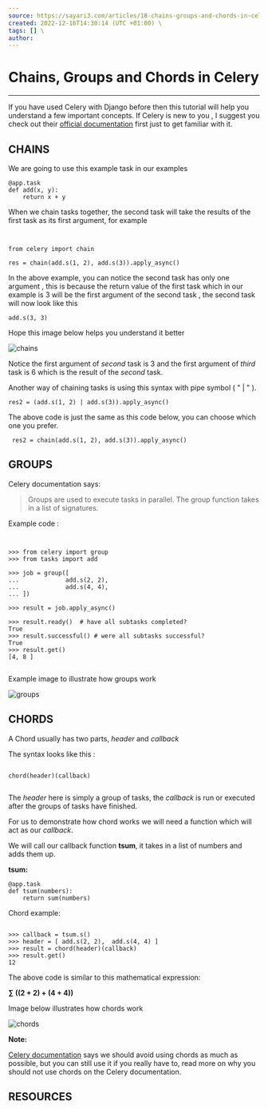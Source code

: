 ```yaml
---
source: https://sayari3.com/articles/18-chains-groups-and-chords-in-celery/ \
created: 2022-12-16T14:30:14 (UTC +01:00) \
tags: [] \
author: 
---
```

# Chains, Groups and Chords in Celery
---
If you have used Celery with Django before then this tutorial will help you understand a few important concepts. If Celery is new to you , I suggest you check out their [official documentation](https://docs.celeryproject.org/en/stable/#) first just to get familiar with it.

## CHAINS

We are going to use this example task in our examples

```
@app.task
def add(x, y):
    return x + y
```

When we chain tasks together, the second task will take the results of the first task as its first argument, for example

```


from celery import chain

res = chain(add.s(1, 2), add.s(3)).apply_async() 

```

In the above example, you can notice the second task has only one argument , this is because the return value of the first task which in our example is 3 will be the first argument of the second task , the second task will now look like this

```
add.s(3, 3)
```

Hope this image below helps you understand it better

![chains](https://sayari3.com/media/relatedimages/IMG_20210206_103220_291.JPG)

Notice the first argument of _second_ task is 3 and the first argument of _third_ task is 6 which is the result of the _second_ task.

Another way of chaining tasks is using this syntax with pipe symbol ( " | " ).

```
res2 = (add.s(1, 2) | add.s(3)).apply_async()
```

The above code is just the same as this code below, you can choose which one you prefer.

```
 res2 = chain(add.s(1, 2), add.s(3)).apply_async()
```

## GROUPS

Celery documentation says:

> Groups are used to execute tasks in parallel. The group function takes in a list of signatures.

Example code :

```


>>> from celery import group
>>> from tasks import add

>>> job = group([
...             add.s(2, 2),
...             add.s(4, 4),
... ])

>>> result = job.apply_async()

>>> result.ready()  # have all subtasks completed?
True
>>> result.successful() # were all subtasks successful?
True
>>> result.get()
[4, 8 ]


```

Example image to illustrate how groups work

![groups](https://sayari3.com/media/relatedimages/IMG_20210206_185041_088.JPG)

## CHORDS

A Chord usually has two parts, _header_ and _callback_

The syntax looks like this :

```
 
chord(header)(callback)
 
```

The _header_ here is simply a group of tasks, the _callback_ is run or executed after the groups of tasks have finished.

For us to demonstrate how chord works we will need a function which will act as our _callback_.

We will call our callback function **tsum**, it takes in a list of numbers and adds them up.

**tsum:**

```
@app.task
def tsum(numbers):
    return sum(numbers)
```

Chord example:

```
 
>>> callback = tsum.s()
>>> header = [ add.s(2, 2),  add.s(4, 4) ]
>>> result = chord(header)(callback)
>>> result.get()
12

```

The above code is similar to this mathematical expression:

**∑ ((2 + 2) + (4 + 4))**

Image below illustrates how chords work

![chords](https://sayari3.com/media/relatedimages/IMG_20210206_202728_351.JPG)

**Note:**

[Celery documentation](https://docs.celeryproject.org/en/stable/userguide/canvas.html) says we should avoid using chords as much as possible, but you can still use it if you really have to, read more on why you should not use chords on the Celery documentation.

## RESOURCES
